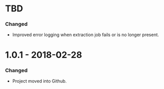 # TBD
### Changed
* Improved error logging when extraction job fails or is no longer present.

# 1.0.1 - 2018-02-28
### Changed
* Project moved into Github.
